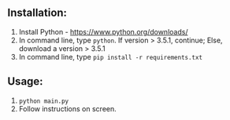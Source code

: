 ## Installation:

1. Install Python - https://www.python.org/downloads/
2. In command line, type `python`. If version > 3.5.1, continue; 
  Else, download a version > 3.5.1
3. In command line, type `pip install -r requirements.txt`

## Usage:

1. `python main.py`
2. Follow instructions on screen.


